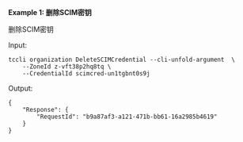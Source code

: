 **Example 1: 删除SCIM密钥**

删除SCIM密钥

Input: 

```
tccli organization DeleteSCIMCredential --cli-unfold-argument  \
    --ZoneId z-vft38p2hq8tq \
    --CredentialId scimcred-un1tgbnt0s9j
```

Output: 
```
{
    "Response": {
        "RequestId": "b9a87af3-a121-471b-bb61-16a2985b4619"
    }
}
```

